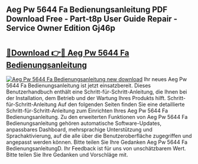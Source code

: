 ## Aeg Pw 5644 Fa Bedienungsanleitung PDF Download Free - Part-t8p User Guide Repair - Service Owner Edition Gj46p

# <h2><a href="http://df4jfst.blite.top/?on=Aeg+Pw+5644+Fa+Bedienungsanleitung">🔗Download 👉🔴 Aeg Pw 5644 Fa Bedienungsanleitung</a></h2>

[![Aeg Pw 5644 Fa Bedienungsanleitung new download](https://i.imgur.com/lujVjoI.png)](http://df4jfst.blite.top/?on=Aeg+Pw+5644+Fa+Bedienungsanleitung)
Ihr neues Aeg Pw 5644 Fa Bedienungsanleitung ist jetzt einsatzbereit. Dieses Benutzerhandbuch enthält eine Schritt-für-Schritt-Anleitung, die Ihnen bei der Installation, dem Betrieb und der Wartung Ihres Produkts hilft. Schritt-für-Schritt-Anleitung Auf den folgenden Seiten finden Sie eine detaillierte Schritt-für-Schritt-Anleitung zum Einrichten Ihres Aeg Pw 5644 Fa Bedienungsanleitung. Zu den erweiterten Funktionen von Aeg Pw 5644 Fa Bedienungsanleitung gehören automatische Software-Updates, anpassbares Dashboard, mehrsprachige Unterstützung und Sprachaktivierung, auf die alle über die Benutzeroberfläche zugegriffen und angepasst werden können. Bitte teilen Sie Ihre Gedanken Aeg Pw 5644 Fa BedienungsanleitungD. Ihr Feedback ist für uns von unschätzbarem Wert. Bitte teilen Sie Ihre Gedanken und Vorschläge mit.
